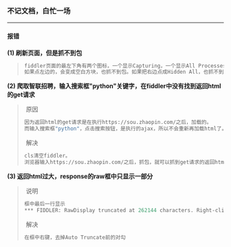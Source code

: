 ### 不记文档，白忙一场

------

#### 报错

**(1) 刷新页面，但是抓不到包**

> ```python
> fiddler页面的最左下角有两个图标，一个显示Capturing，一个显示All Processes。
> 如果点左边的，会变成空白方块，也抓不到包。如果把右边点成Hidden All，也抓不到包。
> ```

**(2) 爬取智联招聘，输入搜索框"python"关键字，在fiddler中没有找到返回html的get请求**

> ​	原因
>
> ```python
> 因为返回html的get请求是在执行https://sou.zhaopin.com/之后，加载的。
> 而输入搜索框"python"，点击搜索按钮，是执行的ajax，所以不会重新再加载html了。
> ```
>
> ​	解决
>
> ```python
> cls清空fiddler。
> 浏览器输入https://sou.zhaopin.com/之后，抓包，就可以抓到get请求的返回html页面的请求了。
> ```

**(3) 返回html过大，response的raw框中只显示一部分**

> ​	说明
>
> ```python
> 框中最后一行显示
> *** FIDDLER: RawDisplay truncated at 262144 characters. Right-click to disable truncation. ***
> ```
>
> ​	解决
>
> ```python
> 在框中右键，去掉Auto Truncate前的对勾
> ```